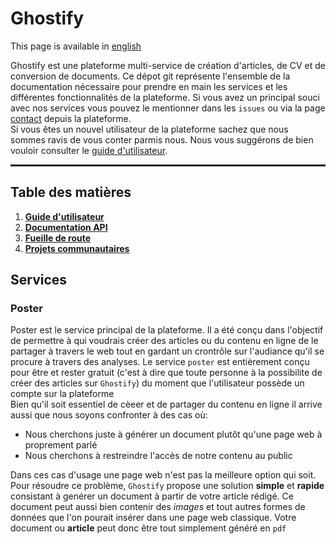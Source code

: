 
# Ghostify

This page is available in [english](./en/en.md)  

Ghostify est une plateforme multi-service de création d'articles, de CV et de conversion de documents. Ce dépot git représente l'ensemble de la documentation nécessaire pour prendre en main les services et les différentes fonctionnalités de la plateforme. Si vous avez un principal souci avec nos services vous pouvez le mentionner dans les `issues` ou via la page [contact](https://ghostify.site/contact/) depuis la plateforme.  
Si vous êtes un nouvel utilisateur de la plateforme sachez que nous sommes ravis de vous conter parmis nous. Nous vous suggérons de bien vouloir consulter le [guide d'utilisateur](./doc/guide.md).  

<hr style="height:3px;"
 >

## Table des matières

1. **[Guide d'utilisateur](./doc/guide.md)**
2. **[Documentation API](./doc/api.md)**
3. **[Fueille de route](./doc/roadmap.md)**
4. **[Projets communautaires](./doc/project.md)**

## Services

### Poster

Poster est le service principal de la plateforme. Il a été conçu dans l'objectif de permettre à qui voudrais créer des articles ou du contenu en ligne de le partager à travers le web tout en gardant un crontrôle sur l'audiance qu'il se procure à travers des analyses. Le service `poster` est entièrement conçu pour être et rester gratuit (c'est à dire que toute personne à la possibilite de créer des articles sur `Ghostify`) du moment que l'utilisateur possède un compte sur la plateforme  
Bien qu'il soit essentiel de cèeer et de partager du contenu en ligne il arrive aussi que nous soyons confronter à des cas où:  

- Nous cherchons juste à générer un document plutôt qu'une page web à proprement parlé
- Nous cherchons à restreindre l'accès de notre contenu au public

Dans ces cas d'usage une page web n'est pas la meilleure option qui soit. Pour résoudre ce problème, `Ghostify` propose une solution **simple** et **rapide** consistant à genérer un document à partir de votre article rédigé. Ce document peut aussi bien contenir des *images* et tout autres formes de données que l'on pourait insérer dans une page web classique. Votre document ou **article** peut donc être tout simplement généré en `pdf`
